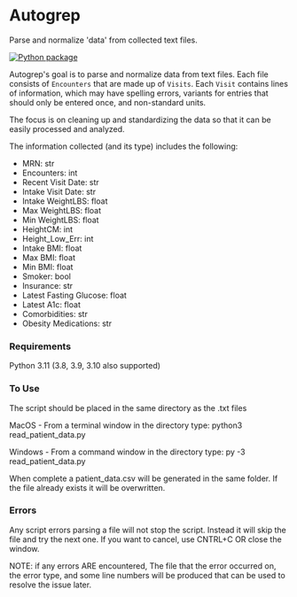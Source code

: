 # Autogrep

Parse and normalize 'data' from collected text files.

[![Python package](https://github.com/jasonbrackman/autogrep/actions/workflows/python-test.yml/badge.svg?branch=master)](https://github.com/jasonbrackman/autogrep/actions/workflows/python-test.yml)

Autogrep's goal is to parse and normalize data from text files.  Each file consists of `Encounters`
that are made up of `Visits`. Each `Visit` contains lines of information, which may have 
spelling errors, variants for entries that should only be entered once, and non-standard units.

The focus is on cleaning up and standardizing the data so that it can be easily processed and 
analyzed. 

The information collected (and its type) includes the following:

- MRN: str
- Encounters: int
- Recent Visit Date: str 
- Intake Visit Date: str
- Intake WeightLBS: float
- Max WeightLBS: float
- Min WeightLBS: float
- HeightCM: int
- Height_Low_Err: int 
- Intake BMI: float
- Max BMI: float
- Min BMI: float
- Smoker: bool
- Insurance: str
- Latest Fasting Glucose: float 
- Latest A1c: float
- Comorbidities: str
- Obesity Medications: str

### Requirements
Python 3.11 (3.8, 3.9, 3.10 also supported)

### To Use
The script should be placed in the same directory as the .txt files

MacOS - From a terminal window in the directory type: python3 read_patient_data.py

Windows - From a command window in the directory type: py -3 read_patient_data.py

When complete a patient_data.csv will be generated in the same folder.  If the file already 
exists it will be overwritten.

### Errors
Any script errors parsing a file will not stop the script.  Instead it will skip the file and
try the next one.  If you want to cancel, use CNTRL+C OR close the window.

NOTE: if any errors ARE encountered, The file that the error occurred on, the error type, and 
some line numbers will be produced that can be used to resolve the issue later.
